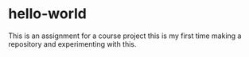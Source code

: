 # hello-world
This is an assignment for a course project
this is my first time making a repository and experimenting with this.
